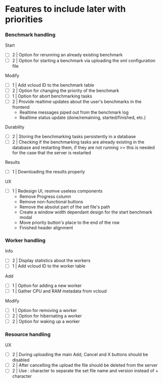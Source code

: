 ﻿# Features to include later with priorities

### Benchmark handling

Start
- [ ] 2 | Option for rerunning an already existing benchmark
- [ ] 2 | Option for starting a benchmark via uploading the xml configuration file
  
Modify
- [ ] 1 | Add vcloud ID to the benchmark table
- [ ] 2 | Option for changing the priority of the benchmark
- [ ] 1 | Option for abort benchmarking tasks
- [ ] 2 | Provide realtime updates about the user's benchmarks in the frontend
  - Realtime messages piped out from the benchmark log
  - Realtime status update (done/remaining, started/finished, etc.)

Durability
- [ ] 2 | Storing the benchmarking tasks persistently in a database
- [ ] 2 | Checking if the benchmarking tasks are already existing in the database and restarting them,
  if they are not running >> this is needed for the case that the server is restarted

Results
- [ ] 1 | Downloading the results properly

UX
- [ ] 1 | Redesign UI, reomve useless components
  - Remove Progress column
  - Remove non-functional buttons
  - Remove the absolut part of the set file's path
  - Create a window width dependant design for the start benchmark modal
  - Move priority button's place to the end of the row
  - Finished header alignment

### Worker handling

Info
- [ ] 2 | Display statistics about the workers
- [ ] 1 | Add vcloud ID to the worker table

Add
- [ ] 1 | Option for adding a new worker
- [ ] 1 | Gather CPU and RAM metadata from vcloud

Modify  
- [ ] 1 | Option for removing a worker
- [ ] 2 | Option for hibernating a worker
- [ ] 2 | Option for waking up a worker

### Resource handling

UX
- [ ] 2 | During uploading the main Add, Cancel and X buttons should be disabled
- [ ] 2 | After cancelling the upload the file should be deleted from the server
- [ ] 2 | Use : character to separate the set file name and version instead of + character